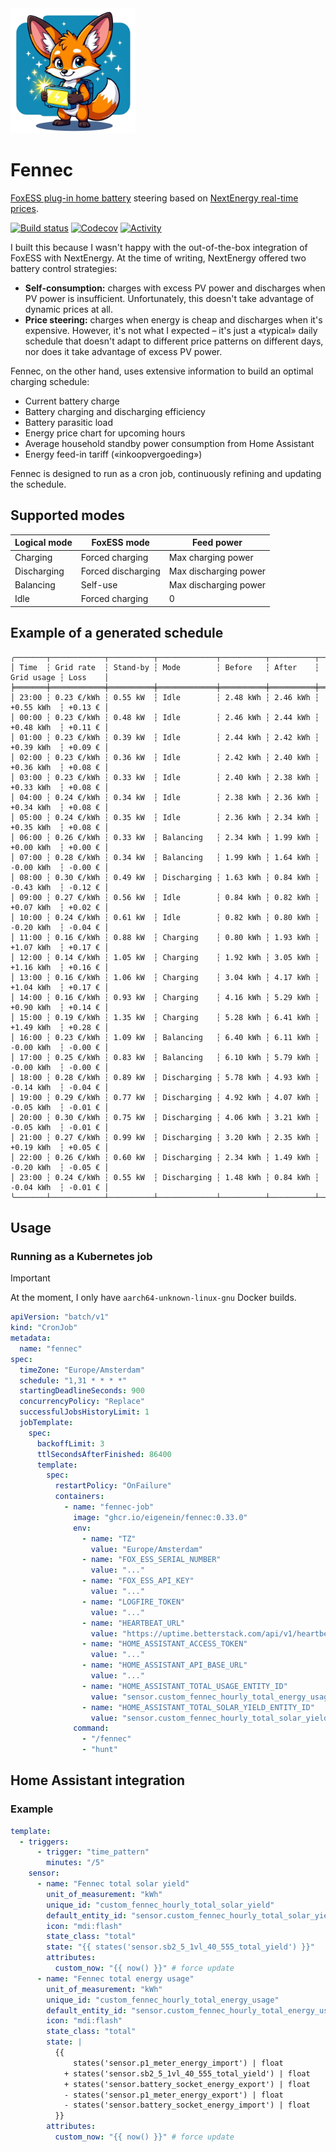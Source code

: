 <img src="logo.webp" alt="Logo" height="200">

# Fennec

[FoxESS plug-in home battery](https://www.nextenergy.nl/artikelen/voor-batterij-fanaten) steering based
on [NextEnergy real-time prices](https://www.nextenergy.nl/actuele-energieprijzen).

[![Build status](https://img.shields.io/github/actions/workflow/status/eigenein/fennec/check.yaml?style=for-the-badge)](https://github.com/eigenein/fennec/actions/workflows/check.yaml)
[![Codecov](https://img.shields.io/codecov/c/github/eigenein/fennec?style=for-the-badge)](https://app.codecov.io/gh/eigenein/fennec)
[![Activity](https://img.shields.io/github/commit-activity/y/eigenein/fennec?style=for-the-badge)](https://github.com/eigenein/fennec/commits/main/)

I built this because I wasn't happy with the out-of-the-box integration of FoxESS with NextEnergy. At the time of writing, NextEnergy offered two battery control strategies:

- **Self-consumption:** charges with excess PV power and discharges when PV power is insufficient. Unfortunately, this doesn't take advantage of dynamic prices at all.
- **Price steering:** charges when energy is cheap and discharges when it's expensive. However, it's not what I expected – it's just a «typical» daily schedule that doesn't adapt to different price patterns on different days, nor does it take advantage of excess PV power.

Fennec, on the other hand, uses extensive information to build an optimal charging schedule:

- Current battery charge
- Battery charging and discharging efficiency
- Battery parasitic load
- Energy price chart for upcoming hours
- Average household standby power consumption from Home Assistant
- Energy feed-in tariff («inkoopvergoeding»)

Fennec is designed to run as a cron job, continuously refining and updating the schedule.

## Supported modes

| Logical mode     | FoxESS mode        | Feed power            |
|------------------|--------------------|-----------------------|
| Charging         | Forced charging    | Max charging power    |
| Discharging      | Forced discharging | Max discharging power |
| Balancing        | Self-use           | Max discharging power |
| Idle             | Forced charging    | 0                     |

## Example of a generated schedule

```text
╭───────┬────────────┬──────────┬─────────────┬──────────┬──────────┬────────────┬─────────╮
│ Time  ┆ Grid rate  ┆ Stand-by ┆ Mode        ┆ Before   ┆ After    ┆ Grid usage ┆ Loss    │
╞═══════╪════════════╪══════════╪═════════════╪══════════╪══════════╪════════════╪═════════╡
│ 23:00 ┆ 0.23 €/kWh ┆ 0.55 kW  ┆ Idle        ┆ 2.48 kWh ┆ 2.46 kWh ┆ +0.55 kWh  ┆ +0.13 € │
│ 00:00 ┆ 0.23 €/kWh ┆ 0.48 kW  ┆ Idle        ┆ 2.46 kWh ┆ 2.44 kWh ┆ +0.48 kWh  ┆ +0.11 € │
│ 01:00 ┆ 0.23 €/kWh ┆ 0.39 kW  ┆ Idle        ┆ 2.44 kWh ┆ 2.42 kWh ┆ +0.39 kWh  ┆ +0.09 € │
│ 02:00 ┆ 0.23 €/kWh ┆ 0.36 kW  ┆ Idle        ┆ 2.42 kWh ┆ 2.40 kWh ┆ +0.36 kWh  ┆ +0.08 € │
│ 03:00 ┆ 0.23 €/kWh ┆ 0.33 kW  ┆ Idle        ┆ 2.40 kWh ┆ 2.38 kWh ┆ +0.33 kWh  ┆ +0.08 € │
│ 04:00 ┆ 0.24 €/kWh ┆ 0.34 kW  ┆ Idle        ┆ 2.38 kWh ┆ 2.36 kWh ┆ +0.34 kWh  ┆ +0.08 € │
│ 05:00 ┆ 0.24 €/kWh ┆ 0.35 kW  ┆ Idle        ┆ 2.36 kWh ┆ 2.34 kWh ┆ +0.35 kWh  ┆ +0.08 € │
│ 06:00 ┆ 0.26 €/kWh ┆ 0.33 kW  ┆ Balancing   ┆ 2.34 kWh ┆ 1.99 kWh ┆ +0.00 kWh  ┆ +0.00 € │
│ 07:00 ┆ 0.28 €/kWh ┆ 0.34 kW  ┆ Balancing   ┆ 1.99 kWh ┆ 1.64 kWh ┆ -0.00 kWh  ┆ -0.00 € │
│ 08:00 ┆ 0.30 €/kWh ┆ 0.49 kW  ┆ Discharging ┆ 1.63 kWh ┆ 0.84 kWh ┆ -0.43 kWh  ┆ -0.12 € │
│ 09:00 ┆ 0.27 €/kWh ┆ 0.56 kW  ┆ Idle        ┆ 0.84 kWh ┆ 0.82 kWh ┆ +0.07 kWh  ┆ +0.02 € │
│ 10:00 ┆ 0.24 €/kWh ┆ 0.61 kW  ┆ Idle        ┆ 0.82 kWh ┆ 0.80 kWh ┆ -0.20 kWh  ┆ -0.04 € │
│ 11:00 ┆ 0.16 €/kWh ┆ 0.88 kW  ┆ Charging    ┆ 0.80 kWh ┆ 1.93 kWh ┆ +1.07 kWh  ┆ +0.17 € │
│ 12:00 ┆ 0.14 €/kWh ┆ 1.05 kW  ┆ Charging    ┆ 1.92 kWh ┆ 3.05 kWh ┆ +1.16 kWh  ┆ +0.16 € │
│ 13:00 ┆ 0.16 €/kWh ┆ 1.06 kW  ┆ Charging    ┆ 3.04 kWh ┆ 4.17 kWh ┆ +1.04 kWh  ┆ +0.17 € │
│ 14:00 ┆ 0.16 €/kWh ┆ 0.93 kW  ┆ Charging    ┆ 4.16 kWh ┆ 5.29 kWh ┆ +0.90 kWh  ┆ +0.14 € │
│ 15:00 ┆ 0.19 €/kWh ┆ 1.35 kW  ┆ Charging    ┆ 5.28 kWh ┆ 6.41 kWh ┆ +1.49 kWh  ┆ +0.28 € │
│ 16:00 ┆ 0.23 €/kWh ┆ 1.09 kW  ┆ Balancing   ┆ 6.40 kWh ┆ 6.11 kWh ┆ -0.00 kWh  ┆ -0.00 € │
│ 17:00 ┆ 0.25 €/kWh ┆ 0.83 kW  ┆ Balancing   ┆ 6.10 kWh ┆ 5.79 kWh ┆ -0.00 kWh  ┆ -0.00 € │
│ 18:00 ┆ 0.28 €/kWh ┆ 0.89 kW  ┆ Discharging ┆ 5.78 kWh ┆ 4.93 kWh ┆ -0.14 kWh  ┆ -0.04 € │
│ 19:00 ┆ 0.29 €/kWh ┆ 0.77 kW  ┆ Discharging ┆ 4.92 kWh ┆ 4.07 kWh ┆ -0.05 kWh  ┆ -0.01 € │
│ 20:00 ┆ 0.30 €/kWh ┆ 0.75 kW  ┆ Discharging ┆ 4.06 kWh ┆ 3.21 kWh ┆ -0.05 kWh  ┆ -0.01 € │
│ 21:00 ┆ 0.27 €/kWh ┆ 0.99 kW  ┆ Discharging ┆ 3.20 kWh ┆ 2.35 kWh ┆ +0.19 kWh  ┆ +0.05 € │
│ 22:00 ┆ 0.26 €/kWh ┆ 0.60 kW  ┆ Discharging ┆ 2.34 kWh ┆ 1.49 kWh ┆ -0.20 kWh  ┆ -0.05 € │
│ 23:00 ┆ 0.24 €/kWh ┆ 0.55 kW  ┆ Discharging ┆ 1.48 kWh ┆ 0.84 kWh ┆ -0.04 kWh  ┆ -0.01 € │
╰───────┴────────────┴──────────┴─────────────┴──────────┴──────────┴────────────┴─────────╯
```

## Usage

### Running as a Kubernetes job

> [!IMPORTANT]
> At the moment, I only have `aarch64-unknown-linux-gnu` Docker builds.

```yaml
apiVersion: "batch/v1"
kind: "CronJob"
metadata:
  name: "fennec"
spec:
  timeZone: "Europe/Amsterdam"
  schedule: "1,31 * * * *"
  startingDeadlineSeconds: 900
  concurrencyPolicy: "Replace"
  successfulJobsHistoryLimit: 1
  jobTemplate:
    spec:
      backoffLimit: 3
      ttlSecondsAfterFinished: 86400
      template:
        spec:
          restartPolicy: "OnFailure"
          containers:
            - name: "fennec-job"
              image: "ghcr.io/eigenein/fennec:0.33.0"
              env:
                - name: "TZ"
                  value: "Europe/Amsterdam"
                - name: "FOX_ESS_SERIAL_NUMBER"
                  value: "..."
                - name: "FOX_ESS_API_KEY"
                  value: "..."
                - name: "LOGFIRE_TOKEN"
                  value: "..."
                - name: "HEARTBEAT_URL"
                  value: "https://uptime.betterstack.com/api/v1/heartbeat/..."
                - name: "HOME_ASSISTANT_ACCESS_TOKEN"
                  value: "..."
                - name: "HOME_ASSISTANT_API_BASE_URL"
                  value: "..."
                - name: "HOME_ASSISTANT_TOTAL_USAGE_ENTITY_ID"
                  value: "sensor.custom_fennec_hourly_total_energy_usage"
                - name: "HOME_ASSISTANT_TOTAL_SOLAR_YIELD_ENTITY_ID"
                  value: "sensor.custom_fennec_hourly_total_solar_yield"
              command:
                - "/fennec"
                - "hunt"
```

## Home Assistant integration

### Example

```yaml
template:
  - triggers:
      - trigger: "time_pattern"
        minutes: "/5"
    sensor:
      - name: "Fennec total solar yield"
        unit_of_measurement: "kWh"
        unique_id: "custom_fennec_hourly_total_solar_yield"
        default_entity_id: "sensor.custom_fennec_hourly_total_solar_yield"
        icon: "mdi:flash"
        state_class: "total"
        state: "{{ states('sensor.sb2_5_1vl_40_555_total_yield') }}"
        attributes:
          custom_now: "{{ now() }}" # force update
      - name: "Fennec total energy usage"
        unit_of_measurement: "kWh"
        unique_id: "custom_fennec_hourly_total_energy_usage"
        default_entity_id: "sensor.custom_fennec_hourly_total_energy_usage"
        icon: "mdi:flash"
        state_class: "total"
        state: |
          {{
              states('sensor.p1_meter_energy_import') | float
            + states('sensor.sb2_5_1vl_40_555_total_yield') | float
            + states('sensor.battery_socket_energy_export') | float
            - states('sensor.p1_meter_energy_export') | float
            - states('sensor.battery_socket_energy_import') | float
          }}
        attributes:
          custom_now: "{{ now() }}" # force update
```

